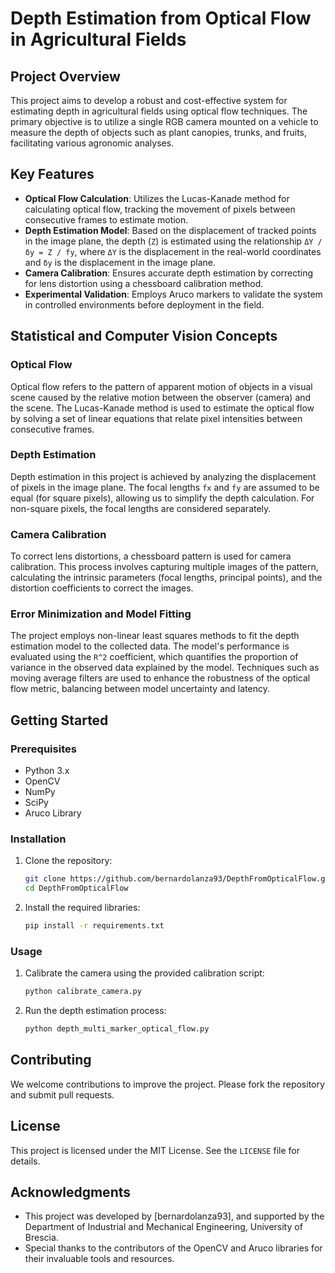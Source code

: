 # Depth Estimation from Optical Flow in Agricultural Fields

## Project Overview

This project aims to develop a robust and cost-effective system for estimating depth in agricultural fields using optical flow techniques. The primary objective is to utilize a single RGB camera mounted on a vehicle to measure the depth of objects such as plant canopies, trunks, and fruits, facilitating various agronomic analyses.

## Key Features

- **Optical Flow Calculation**: Utilizes the Lucas-Kanade method for calculating optical flow, tracking the movement of pixels between consecutive frames to estimate motion.
- **Depth Estimation Model**: Based on the displacement of tracked points in the image plane, the depth (`Z`) is estimated using the relationship `ΔY / δy = Z / fy`, where `ΔY` is the displacement in the real-world coordinates and `δy` is the displacement in the image plane.
- **Camera Calibration**: Ensures accurate depth estimation by correcting for lens distortion using a chessboard calibration method.
- **Experimental Validation**: Employs Aruco markers to validate the system in controlled environments before deployment in the field.

## Statistical and Computer Vision Concepts

### Optical Flow

Optical flow refers to the pattern of apparent motion of objects in a visual scene caused by the relative motion between the observer (camera) and the scene. The Lucas-Kanade method is used to estimate the optical flow by solving a set of linear equations that relate pixel intensities between consecutive frames.

### Depth Estimation

Depth estimation in this project is achieved by analyzing the displacement of pixels in the image plane. The focal lengths `fx` and `fy` are assumed to be equal (for square pixels), allowing us to simplify the depth calculation. For non-square pixels, the focal lengths are considered separately.

### Camera Calibration

To correct lens distortions, a chessboard pattern is used for camera calibration. This process involves capturing multiple images of the pattern, calculating the intrinsic parameters (focal lengths, principal points), and the distortion coefficients to correct the images.

### Error Minimization and Model Fitting

The project employs non-linear least squares methods to fit the depth estimation model to the collected data. The model's performance is evaluated using the `R^2` coefficient, which quantifies the proportion of variance in the observed data explained by the model. Techniques such as moving average filters are used to enhance the robustness of the optical flow metric, balancing between model uncertainty and latency.

## Getting Started

### Prerequisites

- Python 3.x
- OpenCV
- NumPy
- SciPy
- Aruco Library

### Installation

1. Clone the repository:
    ```sh
    git clone https://github.com/bernardolanza93/DepthFromOpticalFlow.git
    cd DepthFromOpticalFlow
    ```

2. Install the required libraries:
    ```sh
    pip install -r requirements.txt
    ```

### Usage

1. Calibrate the camera using the provided calibration script:
    ```sh
    python calibrate_camera.py
    ```

2. Run the depth estimation process:
    ```sh
    python depth_multi_marker_optical_flow.py
    ```

## Contributing

We welcome contributions to improve the project. Please fork the repository and submit pull requests.

## License

This project is licensed under the MIT License. See the `LICENSE` file for details.

## Acknowledgments

- This project was developed by [bernardolanza93],  and supported by the Department of Industrial and Mechanical Engineering, University of Brescia.
- Special thanks to the contributors of the OpenCV and Aruco libraries for their invaluable tools and resources.

